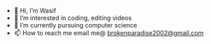 - 👋 Hi, I’m Wasif
- 👀 I’m interested in coding, editing videos
- 🌱 I’m currently pursuing computer science
- 📫 How to reach me email me@ brokenparadise2002@gmail.com

<!---
Wasif0211/Wasif0211 is a ✨ special ✨ repository because its `README.md` (this file) appears on your GitHub profile.
You can click the Preview link to take a look at your changes.
--->
